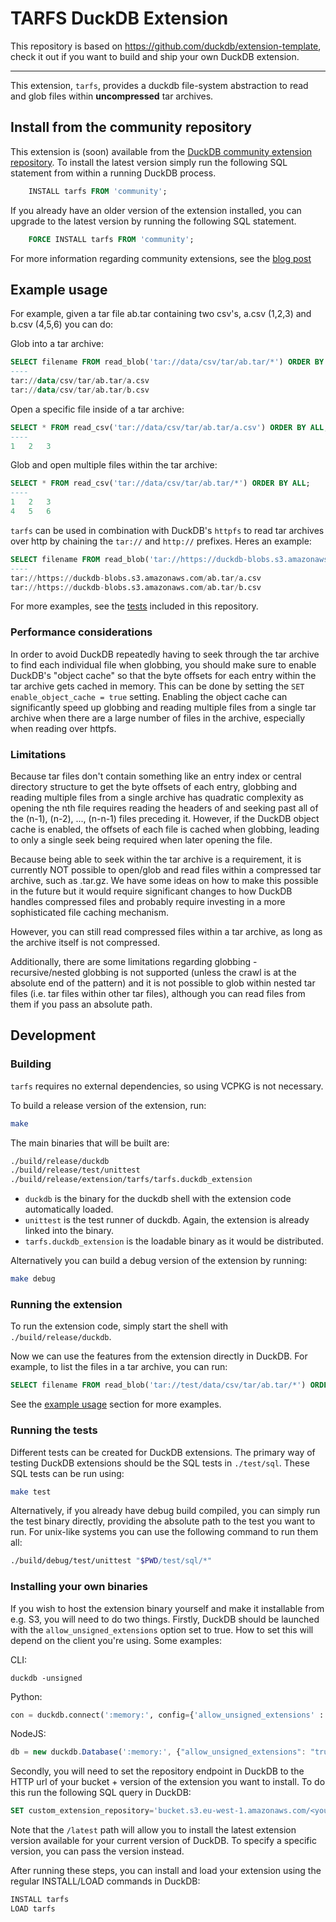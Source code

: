 # TARFS DuckDB Extension

This repository is based on https://github.com/duckdb/extension-template, check it out if you want to build and ship your own DuckDB extension.

---

This extension, `tarfs`, provides a duckdb file-system abstraction to read and glob files within __uncompressed__ tar archives.

## Install from the community repository

This extension is (soon) available from the [DuckDB community extension repository](https://github.com/duckdb/community-extensions). To install the latest version simply run the following SQL statement from within a running DuckDB process.
```sql
    INSTALL tarfs FROM 'community';
```

If you already have an older version of the extension installed, you can upgrade to the latest version by running the following SQL statement.
```sql
    FORCE INSTALL tarfs FROM 'community';
```

For more information regarding community extensions, see the [blog post](https://duckdb.org/2024/07/05/community-extensions.html)

## Example usage

For example, given a tar file ab.tar containing two csv's, a.csv (1,2,3) and b.csv (4,5,6) you can do:

Glob into a tar archive:

```sql
SELECT filename FROM read_blob('tar://data/csv/tar/ab.tar/*') ORDER BY ALL;
----
tar://data/csv/tar/ab.tar/a.csv
tar://data/csv/tar/ab.tar/b.csv
```

Open a specific file inside of a tar archive:

```sql
SELECT * FROM read_csv('tar://data/csv/tar/ab.tar/a.csv') ORDER BY ALL;
----
1	2	3
```

Glob and open multiple files within the tar archive:

```sql
SELECT * FROM read_csv('tar://data/csv/tar/ab.tar/*') ORDER BY ALL;
----
1	2	3
4	5	6
```

`tarfs` can be used in combination with DuckDB's `httpfs` to read tar archives over http by chaining the `tar://` and `http://` prefixes. Heres an example:

```sql
SELECT filename FROM read_blob('tar://https://duckdb-blobs.s3.amazonaws.com/ab.tar/*') ORDER BY ALL;
----
tar://https://duckdb-blobs.s3.amazonaws.com/ab.tar/a.csv
tar://https://duckdb-blobs.s3.amazonaws.com/ab.tar/b.csv
```

For more examples, see the [tests](test/sql/tarfs.sql) included in this repository.

### Performance considerations

In order to avoid DuckDB repeatedly having to seek through the tar archive to find each individual file when globbing, you should make sure to enable DuckDB's "object cache" so that the byte offsets for each entry within the tar archive gets cached in memory. This can be done by setting the `SET enable_object_cache = true` setting.
Enabling the object cache can significantly speed up globbing and reading multiple files from a single tar archive when there are a large number of files in the archive, especially when reading over httpfs.

### Limitations

Because tar files don't contain something like an entry index or central directory structure to get the byte offsets of each entry, globbing and reading multiple files from a single archive has quadratic complexity as opening the nth file requires reading the headers of and seeking past all of the (n-1), (n-2), ..., (n-n-1) files preceding it. However, if the DuckDB object cache is enabled, the offsets of each file is cached when globbing, leading to only a single seek being required when later opening the file.

Because being able to seek within the tar archive is a requirement, it is currently NOT possible to open/glob and read files within a compressed tar archive, such as .tar.gz. We have some ideas on how to make this possible in the future but it would require significant changes to how DuckDB handles compressed files and probably require investing in a more sophisticated file caching mechanism.

However, you can still read compressed files within a tar archive, as long as the archive itself is not compressed.

Additionally, there are some limitations regarding globbing - recursive/nested globbing is not supported (unless the crawl is at the absolute end of the pattern) and it is not possible to glob within nested tar files (i.e. tar files within other tar files), although you can read files from them if you pass an absolute path.

## Development

### Building

`tarfs` requires no external dependencies, so using VCPKG is not necessary.

To build a release version of the extension, run:
```sh
make
```
The main binaries that will be built are:
```sh
./build/release/duckdb
./build/release/test/unittest
./build/release/extension/tarfs/tarfs.duckdb_extension
```
- `duckdb` is the binary for the duckdb shell with the extension code automatically loaded.
- `unittest` is the test runner of duckdb. Again, the extension is already linked into the binary.
- `tarfs.duckdb_extension` is the loadable binary as it would be distributed.

Alternatively you can build a debug version of the extension by running:
```sh
make debug
```

### Running the extension
To run the extension code, simply start the shell with `./build/release/duckdb`.

Now we can use the features from the extension directly in DuckDB. For example, to list the files in a tar archive, you can run:
```sql
SELECT filename FROM read_blob('tar://test/data/csv/tar/ab.tar/*') ORDER BY ALL;
```

See the [example usage](#example-usage) section for more examples.

### Running the tests
Different tests can be created for DuckDB extensions. The primary way of testing DuckDB extensions should be the SQL tests in `./test/sql`. These SQL tests can be run using:
```sh
make test
```

Alternatively, if you already have debug build compiled, you can simply run the test binary directly, providing the absolute path to the test you want to run. For unix-like systems you can use the following command to run them all:

```sh
./build/debug/test/unittest "$PWD/test/sql/*"
```

### Installing your own binaries
If you wish to host the extension binary yourself and make it installable from e.g. S3, you will need to do two things. Firstly, DuckDB should be launched with the
`allow_unsigned_extensions` option set to true. How to set this will depend on the client you're using. Some examples:

CLI:
```shell
duckdb -unsigned
```

Python:
```python
con = duckdb.connect(':memory:', config={'allow_unsigned_extensions' : 'true'})
```

NodeJS:
```js
db = new duckdb.Database(':memory:', {"allow_unsigned_extensions": "true"});
```

Secondly, you will need to set the repository endpoint in DuckDB to the HTTP url of your bucket + version of the extension
you want to install. To do this run the following SQL query in DuckDB:
```sql
SET custom_extension_repository='bucket.s3.eu-west-1.amazonaws.com/<your_extension_name>/latest';
```
Note that the `/latest` path will allow you to install the latest extension version available for your current version of
DuckDB. To specify a specific version, you can pass the version instead.

After running these steps, you can install and load your extension using the regular INSTALL/LOAD commands in DuckDB:
```sql
INSTALL tarfs
LOAD tarfs
```
